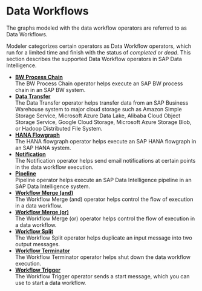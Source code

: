 <!-- loio0cb7140629874c0fbf3be2ef29d810c1 -->

# Data Workflows

The graphs modeled with the data workflow operators are referred to as Data Workflows.

Modeler categorizes certain operators as Data Workflow operators, which run for a limited time and finish with the status of *completed* or *dead*. This section describes the supported Data Workflow operators in SAP Data Intelligence.

-   **[BW Process Chain](bw-process-chain-4dc570a.md "The BW Process Chain operator helps execute an SAP BW process chain in an SAP BW
		system.")**  
The BW Process Chain operator helps execute an SAP BW process chain in an SAP BW system.
-   **[Data Transfer](data-transfer-40c0ec9.md "The Data Transfer operator helps transfer data from an SAP Business Warehouse system to
		major cloud storage such as Amazon Simple Storage Service, Microsoft Azure Data Lake,
		Alibaba Cloud Object Storage Service, Google Cloud Storage, Microsoft Azure Storage Blob, or
		Hadoop Distributed File System.")**  
The Data Transfer operator helps transfer data from an SAP Business Warehouse system to major cloud storage such as Amazon Simple Storage Service, Microsoft Azure Data Lake, Alibaba Cloud Object Storage Service, Google Cloud Storage, Microsoft Azure Storage Blob, or Hadoop Distributed File System.
-   **[HANA Flowgraph](hana-flowgraph-f9f9908.md "The HANA flowgraph operator helps execute an SAP HANA flowgraph in an SAP HANA
		system.")**  
The HANA flowgraph operator helps execute an SAP HANA flowgraph in an SAP HANA system.
-   **[Notification](notification-6a7d923.md "The Notification operator helps send email notifications at certain points in the data
		workflow execution. ")**  
The Notification operator helps send email notifications at certain points in the data workflow execution.
-   **[Pipeline](pipeline-4525f87.md "Pipeline operator helps execute an SAP Data Intelligence pipeline in an SAP Data Intelligence
		system.")**  
Pipeline operator helps execute an SAP Data Intelligence pipeline in an SAP Data Intelligence system.
-   **[Workflow Merge \(and\)](workflow-merge-and-871a5ca.md "The Workflow Merge (and) operator helps control the flow of execution in a data
		workflow.")**  
The Workflow Merge \(and\) operator helps control the flow of execution in a data workflow.
-   **[Workflow Merge \(or\)](workflow-merge-or-6be13b9.md "The Workflow Merge (or) operator helps control the flow of execution in a data
		workflow.")**  
The Workflow Merge \(or\) operator helps control the flow of execution in a data workflow.
-   **[Workflow Split](workflow-split-5b35309.md "The Workflow Split operator helps duplicate an input message into two output
		messages.")**  
The Workflow Split operator helps duplicate an input message into two output messages.
-   **[Workflow Terminator](workflow-terminator-8952b8d.md "The Workflow Terminator operator helps shut down the data workflow
		execution.")**  
The Workflow Terminator operator helps shut down the data workflow execution.
-   **[Workflow Trigger](workflow-trigger-e12de65.md "The Workflow Trigger operator sends a start message, which you can use to start a data
		workflow.")**  
The Workflow Trigger operator sends a start message, which you can use to start a data workflow.

